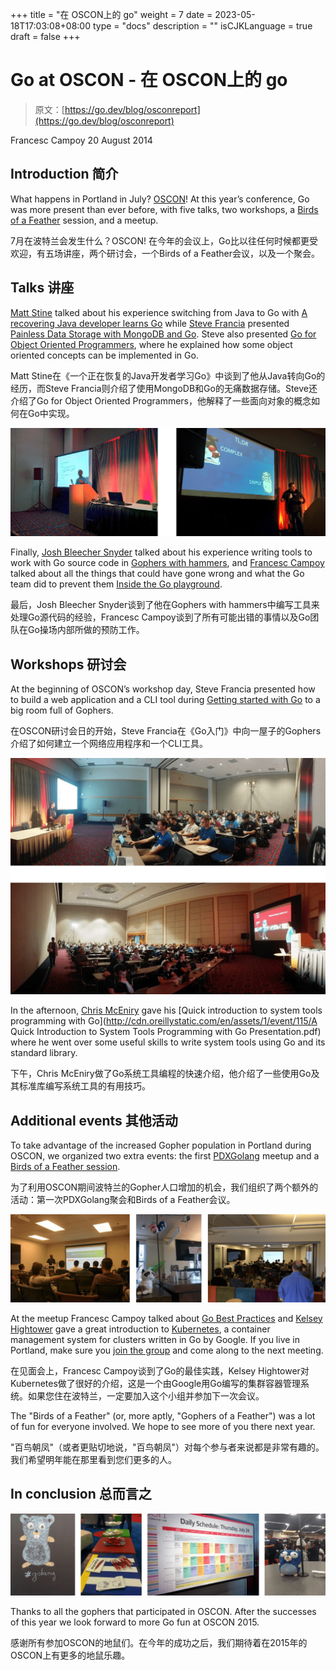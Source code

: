 +++
title = "在 OSCON上的 go"
weight = 7
date = 2023-05-18T17:03:08+08:00
type = "docs"
description = ""
isCJKLanguage = true
draft = false
+++

# Go at OSCON  - 在 OSCON上的 go

> 原文：[https://go.dev/blog/osconreport](https://go.dev/blog/osconreport)

Francesc Campoy
20 August 2014

## Introduction 简介

What happens in Portland in July? [OSCON](http://www.oscon.com/oscon2014)! At this year’s conference, Go was more present than ever before, with five talks, two workshops, a [Birds of a Feather](http://en.wikipedia.org/wiki/Birds_of_a_feather_(computing)) session, and a meetup.

7月在波特兰会发生什么？OSCON! 在今年的会议上，Go比以往任何时候都更受欢迎，有五场讲座，两个研讨会，一个Birds of a Feather会议，以及一个聚会。

## Talks 讲座

[Matt Stine](http://twitter.com/mstine) talked about his experience switching from Java to Go with [A recovering Java developer learns Go](http://www.slideshare.net/mstine/java-devlearnstogooscon) while [Steve Francia](https://twitter.com/spf13) presented [Painless Data Storage with MongoDB and Go](http://spf13.com/presentation/MongoDB-and-Go). Steve also presented [Go for Object Oriented Programmers](http://spf13.com/presentation/go-for-object-oriented-programmers), where he explained how some object oriented concepts can be implemented in Go.

Matt Stine在《一个正在恢复的Java开发者学习Go》中谈到了他从Java转向Go的经历，而Steve Francia则介绍了使用MongoDB和Go的无痛数据存储。Steve还介绍了Go for Object Oriented Programmers，他解释了一些面向对象的概念如何在Go中实现。

![img](GoAtOSCON_img/talks.png)

Finally, [Josh Bleecher Snyder](http://twitter.com/offbymany) talked about his experience writing tools to work with Go source code in [Gophers with hammers](https://go.dev/talks/2014/hammers.slide#1), and [Francesc Campoy](http://twitter.com/francesc) talked about all the things that could have gone wrong and what the Go team did to prevent them [Inside the Go playground](https://go.dev/talks/2014/playground.slide).

最后，Josh Bleecher Snyder谈到了他在Gophers with hammers中编写工具来处理Go源代码的经验，Francesc Campoy谈到了所有可能出错的事情以及Go团队在Go操场内部所做的预防工作。

## Workshops 研讨会

At the beginning of OSCON’s workshop day, Steve Francia presented how to build a web application and a CLI tool during [Getting started with Go](http://spf13.com/presentation/first-go-app) to a big room full of Gophers.

在OSCON研讨会日的开始，Steve Francia在《Go入门》中向一屋子的Gophers介绍了如何建立一个网络应用程序和一个CLI工具。

![img](GoAtOSCON_img/workshops.png)

In the afternoon, [Chris McEniry](https://twitter.com/mmceniry) gave his [Quick introduction to system tools programming with Go](http://cdn.oreillystatic.com/en/assets/1/event/115/A Quick Introduction to System Tools Programming with Go Presentation.pdf) where he went over some useful skills to write system tools using Go and its standard library.

下午，Chris McEniry做了Go系统工具编程的快速介绍，他介绍了一些使用Go及其标准库编写系统工具的有用技巧。

## Additional events 其他活动

To take advantage of the increased Gopher population in Portland during OSCON, we organized two extra events: the first [PDXGolang](https://twitter.com/pdxgolang) meetup and a [Birds of a Feather session](http://www.oscon.com/oscon2014/public/schedule/detail/37775).

为了利用OSCON期间波特兰的Gopher人口增加的机会，我们组织了两个额外的活动：第一次PDXGolang聚会和Birds of a Feather会议。

![img](GoAtOSCON_img/meetup.png)

At the meetup Francesc Campoy talked about [Go Best Practices](https://go.dev/talks/2013/bestpractices.slide) and [Kelsey Hightower](https://twitter.com/kelseyhightower) gave a great introduction to [Kubernetes](https://github.com/GoogleCloudPlatform/kubernetes), a container management system for clusters written in Go by Google. If you live in Portland, make sure you [join the group](http://meetup.com/pdx-go) and come along to the next meeting.

在见面会上，Francesc Campoy谈到了Go的最佳实践，Kelsey Hightower对Kubernetes做了很好的介绍，这是一个由Google用Go编写的集群容器管理系统。如果您住在波特兰，一定要加入这个小组并参加下一次会议。

The "Birds of a Feather" (or, more aptly, "Gophers of a Feather") was a lot of fun for everyone involved. We hope to see more of you there next year.

"百鸟朝凤"（或者更贴切地说，"百鸟朝凤"）对每个参与者来说都是非常有趣的。我们希望明年能在那里看到您们更多的人。

## In conclusion 总而言之

![img](GoAtOSCON_img/random.png)

Thanks to all the gophers that participated in OSCON. After the successes of this year we look forward to more Go fun at OSCON 2015.

感谢所有参加OSCON的地鼠们。在今年的成功之后，我们期待着在2015年的OSCON上有更多的地鼠乐趣。
